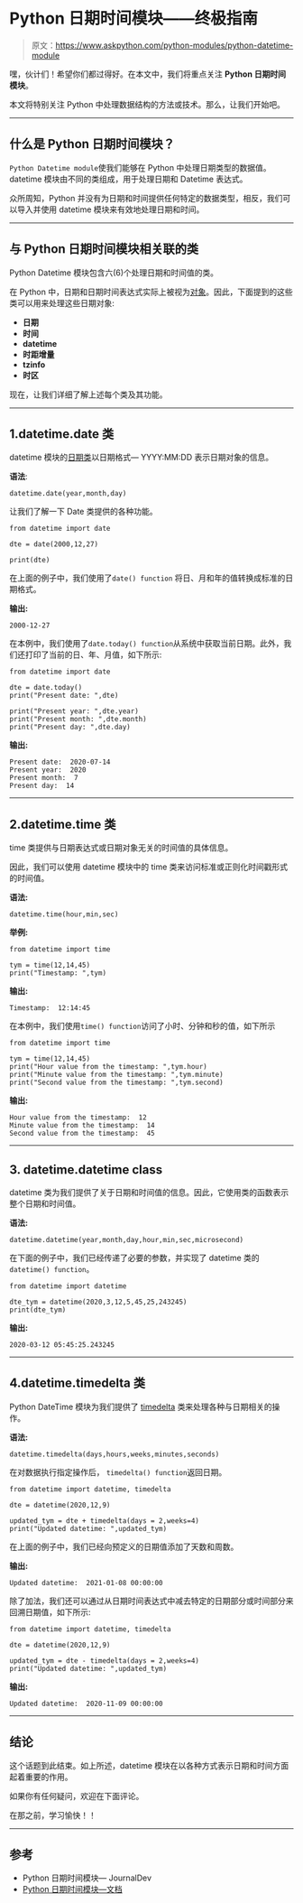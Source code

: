 # Python 日期时间模块——终极指南

> 原文：<https://www.askpython.com/python-modules/python-datetime-module>

嘿，伙计们！希望你们都过得好。在本文中，我们将重点关注 **Python 日期时间模块**。

本文将特别关注 Python 中处理数据结构的方法或技术。那么，让我们开始吧。

* * *

## 什么是 Python 日期时间模块？

`Python Datetime module`使我们能够在 Python 中处理日期类型的数据值。datetime 模块由不同的类组成，用于处理日期和 Datetime 表达式。

众所周知，Python 并没有为日期和时间提供任何特定的数据类型，相反，我们可以导入并使用 datetime 模块来有效地处理日期和时间。

* * *

## 与 Python 日期时间模块相关联的类

Python Datetime 模块包含六(6)个处理日期和时间值的类。

在 Python 中，日期和日期时间表达式实际上被视为[对象](https://www.askpython.com/python/oops/python-classes-objects)。因此，下面提到的这些类可以用来处理这些日期对象:

*   **日期**
*   **时间**
*   **datetime**
*   **时距增量**
*   **tzinfo**
*   **时区**

现在，让我们详细了解上述每个类及其功能。

* * *

## 1.datetime.date 类

datetime 模块的[日期类](https://www.askpython.com/python/examples/current-date-and-time-in-python)以日期格式— YYYY:MM:DD 表示日期对象的信息。

**语法**:

```
datetime.date(year,month,day)

```

让我们了解一下 Date 类提供的各种功能。

```
from datetime import date

dte = date(2000,12,27)

print(dte)

```

在上面的例子中，我们使用了`date() function` 将日、月和年的值转换成标准的日期格式。

**输出:**

```
2000-12-27

```

在本例中，我们使用了`date.today() function`从系统中获取当前日期。此外，我们还打印了当前的日、年、月值，如下所示:

```
from datetime import date

dte = date.today()
print("Present date: ",dte)

print("Present year: ",dte.year)
print("Present month: ",dte.month)
print("Present day: ",dte.day)

```

**输出:**

```
Present date:  2020-07-14
Present year:  2020
Present month:  7
Present day:  14

```

* * *

## 2.datetime.time 类

time 类提供与日期表达式或日期对象无关的时间值的具体信息。

因此，我们可以使用 datetime 模块中的 time 类来访问标准或正则化时间戳形式的时间值。

**语法:**

```
datetime.time(hour,min,sec)

```

**举例:**

```
from datetime import time

tym = time(12,14,45)
print("Timestamp: ",tym)

```

**输出:**

```
Timestamp:  12:14:45

```

在本例中，我们使用`time() function`访问了小时、分钟和秒的值，如下所示

```
from datetime import time

tym = time(12,14,45)
print("Hour value from the timestamp: ",tym.hour)
print("Minute value from the timestamp: ",tym.minute)
print("Second value from the timestamp: ",tym.second)

```

**输出:**

```
Hour value from the timestamp:  12
Minute value from the timestamp:  14
Second value from the timestamp:  45

```

* * *

## 3\. datetime.datetime class

datetime 类为我们提供了关于日期和时间值的信息。因此，它使用类的函数表示整个日期和时间值。

**语法:**

```
datetime.datetime(year,month,day,hour,min,sec,microsecond)

```

在下面的例子中，我们已经传递了必要的参数，并实现了 datetime 类的`datetime() function`。

```
from datetime import datetime

dte_tym = datetime(2020,3,12,5,45,25,243245)
print(dte_tym)

```

**输出:**

```
2020-03-12 05:45:25.243245

```

* * *

## 4.datetime.timedelta 类

Python DateTime 模块为我们提供了 [timedelta](https://www.askpython.com/python-modules/python-timedelta) 类来处理各种与日期相关的操作。

**语法:**

```
datetime.timedelta(days,hours,weeks,minutes,seconds)

```

在对数据执行指定操作后， `timedelta() function`返回日期。

```
from datetime import datetime, timedelta 

dte = datetime(2020,12,9)

updated_tym = dte + timedelta(days = 2,weeks=4) 
print("Updated datetime: ",updated_tym)

```

在上面的例子中，我们已经向预定义的日期值添加了天数和周数。

**输出:**

```
Updated datetime:  2021-01-08 00:00:00

```

除了加法，我们还可以通过从日期时间表达式中减去特定的日期部分或时间部分来回溯日期值，如下所示:

```
from datetime import datetime, timedelta 

dte = datetime(2020,12,9)

updated_tym = dte - timedelta(days = 2,weeks=4) 
print("Updated datetime: ",updated_tym)

```

**输出:**

```
Updated datetime:  2020-11-09 00:00:00

```

* * *

## 结论

这个话题到此结束。如上所述，datetime 模块在以各种方式表示日期和时间方面起着重要的作用。

如果你有任何疑问，欢迎在下面评论。

在那之前，学习愉快！！

* * *

## 参考

*   Python 日期时间模块— JournalDev
*   [Python 日期时间模块—文档](https://docs.python.org/3/library/datetime.html)